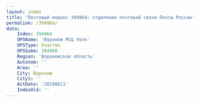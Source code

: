 ```yaml
---
layout: index
title: 'Почтовый индекс 394964: отделение почтовой связи Почты России'
permalink: /394964/
data:
    Index: 394964
    OPSName: 'Воронеж МСЦ Уопк'
    OPSType: Участок
    OPSSubm: 394960
    Region: 'Воронежская область'
    Autonom: ''
    Area: ''
    City: Воронеж
    City1: ''
    ActDate: '20100811'
    IndexOld: ''
---
```

